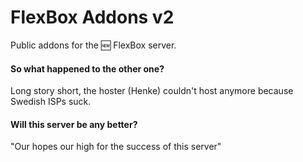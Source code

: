 # FlexBox Addons v2
Public addons for the :new: FlexBox server.

#### So what happened to the other one?
Long story short, the hoster (Henke) couldn't host anymore because Swedish ISPs suck.

#### Will this server be any better?
"Our hopes our high for the success of this server"
